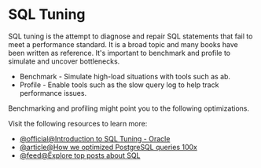 # SQL Tuning

SQL tuning is the attempt to diagnose and repair SQL statements that fail to meet a performance standard. It is a broad topic and many books have been written as reference. It's important to benchmark and profile to simulate and uncover bottlenecks.

*   Benchmark - Simulate high-load situations with tools such as ab.
*   Profile - Enable tools such as the slow query log to help track performance issues.

Benchmarking and profiling might point you to the following optimizations.

Visit the following resources to learn more:

- [@official@Introduction to SQL Tuning - Oracle](https://docs.oracle.com/en/database/oracle/oracle-database/23/tgsql/introduction-to-sql-tuning.html#GUID-B653E5F3-F078-4BBC-9516-B892960046A2)
- [@article@How we optimized PostgreSQL queries 100x](https://towardsdatascience.com/how-we-optimized-postgresql-queries-100x-ff52555eabe?gi=13caf5bcf32e)
- [@feed@Explore top posts about SQL](https://app.daily.dev/tags/sql?ref=roadmapsh)